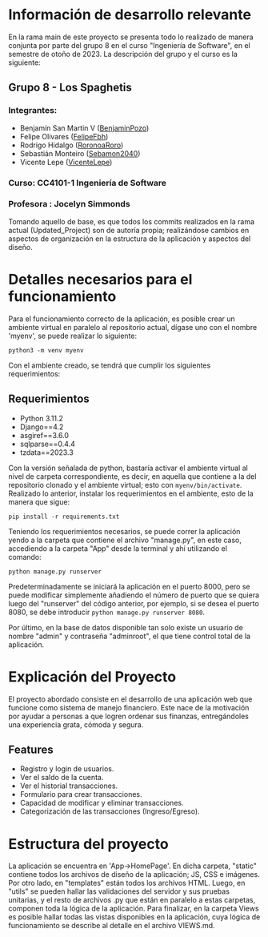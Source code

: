 # Información de desarrollo relevante
En la rama main de este proyecto se presenta todo lo realizado de manera conjunta por parte del grupo 8 en el curso "Ingeniería de Software", en el semestre de otoño de 2023. La descripción del grupo y el curso es la siguiente:
## Grupo 8 - Los Spaghetis
### Integrantes: 
- Benjamín San Martin V ([BenjaminPozo](https://github.com/BenjaminPozo))
- Felipe Olivares ([FelipeFbh](https://github.com/FelipeFbh))
- Rodrigo Hidalgo ([RoronoaRoro](https://github.com/RoronoaRoro))
- Sebastián Monteiro ([Sebamon2040](https://github.com/Sebamon2040))
- Vicente Lepe ([VicenteLepe](https://github.com/VicenteLepe))
### Curso: CC4101-1 Ingeniería de Software
### Profesora : Jocelyn Simmonds

Tomando aquello de base, es que todos los commits realizados en la rama actual (Updated_Project) son de autoría propia; realizándose cambios en aspectos de organización en la estructura de la aplicación y aspectos del diseño.

# Detalles necesarios para el funcionamiento
Para el funcionamiento correcto de la aplicación, es posible crear un ambiente virtual en paralelo al repositorio actual, dígase uno con el nombre 'myenv', se puede realizar lo siguiente:
```
python3 -m venv myenv
```
Con el ambiente creado, se tendrá que cumplir los siguientes requerimientos:
## Requerimientos
- Python 3.11.2
- Django==4.2
- asgiref==3.6.0
- sqlparse==0.4.4
- tzdata==2023.3

Con la versión señalada de python, bastaría activar el ambiente virtual al nivel de carpeta correspondiente, es decir, en aquella que contiene a la del repositorio clonado y el ambiente virtual; esto con ``` myenv/bin/activate ```. Realizado lo anterior, instalar los requerimientos en el ambiente, esto de la manera que sigue:
```
pip install -r requirements.txt
```
Teniendo los requerimientos necesarios, se puede correr la aplicación yendo a la carpeta que contiene el archivo "manage.py", en este caso, accediendo a la carpeta "App" desde la terminal y ahí utilizando el comando: 
```
python manage.py runserver
``` 
Predeterminadamente se iniciará la aplicación en el puerto 8000, pero se puede modificar simplemente añadiendo el número de puerto que se quiera luego del "runserver" del código anterior, por ejemplo, si se desea el puerto 8080, se debe introducir ```python manage.py runserver 8080```.

Por último, en la base de datos disponible tan solo existe un usuario de nombre "admin" y contraseña "adminroot", el que tiene control total de la aplicación.

# Explicación del Proyecto
El proyecto abordado consiste en el desarrollo de una aplicación web que funcione como sistema
de manejo financiero. Este nace de la motivación por ayudar a personas a que logren ordenar
sus finanzas, entregándoles una experiencia grata, cómoda y segura. 


## Features
- Registro y login de usuarios.
- Ver el saldo de la cuenta.
- Ver el historial transacciones.
- Formulario para crear transacciones.
- Capacidad de modificar y eliminar transacciones.
- Categorización de las transacciones (Ingreso/Egreso).

# Estructura del proyecto
La aplicación se encuentra en 'App->HomePage'. En dicha carpeta, "static" contiene todos los archivos de diseño de la aplicación; JS, CSS e imágenes. Por otro lado, en "templates" están todos los archivos HTML. Luego, en "utils" se pueden hallar las validaciones del servidor y sus pruebas unitarias, y el resto de archivos .py que están en paralelo a estas carpetas, componen toda la lógica de la aplicación. Para finalizar, en la carpeta Views es posible hallar todas las vistas disponibles en la aplicación, cuya lógica de funcionamiento se describe al detalle en el archivo VIEWS.md.